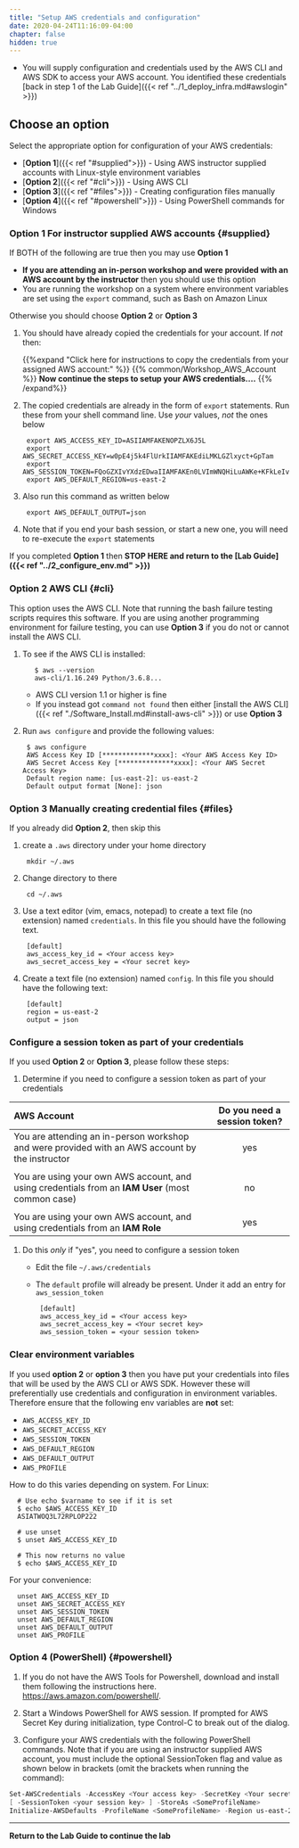 ```yaml
---
title: "Setup AWS credentials and configuration"
date: 2020-04-24T11:16:09-04:00
chapter: false
hidden: true
---
```


* You will supply configuration and credentials used by the AWS CLI and AWS SDK to access your AWS account. You identified these credentials [back in step 1 of the Lab Guide]({{< ref "../1_deploy_infra.md#awslogin" >}})

## Choose an option

Select the appropriate option for configuration of your AWS credentials:

* [**Option 1**]({{< ref "#supplied">}}) - Using AWS instructor supplied accounts with Linux-style environment variables
* [**Option 2**]({{< ref "#cli">}}) - Using AWS CLI
* [**Option 3**]({{< ref "#files">}}) - Creating configuration files manually
* [**Option 4**]({{< ref "#powershell">}}) - Using PowerShell commands for Windows

### Option 1 For instructor supplied AWS accounts {#supplied}

If BOTH of the following are true then you may use **Option 1**

* **If you are attending an in-person workshop and were provided with an AWS account by the instructor** then you should use this option
* You are running the workshop on a system where environment variables are set using the `export` command, such as Bash on Amazon Linux

Otherwise you should choose **Option 2** or **Option 3**

1. You should have already copied the credentials for your account. If _not_ then:

    {{%expand "Click here for instructions to copy the credentials from your assigned AWS account:" %}}
    {{% common/Workshop_AWS_Account %}}
**Now continue the steps to setup your AWS credentials....**
    {{% /expand%}}

1. The copied credentials are already in the form of `export` statements. Run these from your shell command line. Use _your_ values, _not_ the ones below

        export AWS_ACCESS_KEY_ID=ASIIAMFAKENOPZLX6J5L
        export AWS_SECRET_ACCESS_KEY=w0pE4j5k4FlUrkIIAMFAKEdiLMKLGZlxyct+GpTam
        export AWS_SESSION_TOKEN=FQoGZXIvYXdzEDwaIIAMFAKEn0LVImWNQHiLuAWKe+KFkLeIvpOHEruWjyCjrEdyjtW8WCbnmJGM1ES20xq1fcaS5TERHDUabZJ60Kk6nc9uHoCDb1QKHi+MerRIcKJTi3OKz0QMVPAGVqVWgvOBBSQ2lylLVjtMMSQF+yLZsP1bvehQ0ke/Bl/X6RJySOHg2TZGyESPL/INqJiZyEHi+MelAnThepVgWUKFPD5mESBVlpy2LVCE3xPpHFqOm0Q79svRSSW2jLj5NkRXL+xhkcvt+g8vNt1ODEwixwMGpFB2sBHryv6EXNeX6c88vxJ8Zyfkmsqi0xmCW1f9jWAPIXNkt/nEYW4J4coyLKP7QU=
        export AWS_DEFAULT_REGION=us-east-2

1. Also run this command as written below

        export AWS_DEFAULT_OUTPUT=json

1. Note that if you end your bash session, or start a new one, you will need to re-execute the `export` statements

If you completed **Option 1** then **STOP HERE and return to the [Lab Guide]({{< ref "../2_configure_env.md" >}})**

### Option 2 AWS CLI {#cli}

This option uses the AWS CLI. Note that running the bash failure testing scripts requires this software. If you are using another programming environment for failure testing, you can use **Option 3** if you do not or cannot install the AWS CLI.

1. To see if the AWS CLI is installed:

          $ aws --version
          aws-cli/1.16.249 Python/3.6.8...

     * AWS CLI version 1.1 or higher is fine
     * If you instead got `command not found` then either  [install the AWS CLI]({{< ref "./Software_Install.md#install-aws-cli" >}}) or use **Option 3**

1. Run `aws configure` and provide the following values:

        $ aws configure
        AWS Access Key ID [*************xxxx]: <Your AWS Access Key ID>
        AWS Secret Access Key [**************xxxx]: <Your AWS Secret Access Key>
        Default region name: [us-east-2]: us-east-2
        Default output format [None]: json

### Option 3 Manually creating credential files {#files}

If you already did **Option 2**, then skip this

1. create a `.aws` directory under your home directory

        mkdir ~/.aws

1. Change directory to there

        cd ~/.aws

1. Use a text editor (vim, emacs, notepad) to create a text file (no extension) named `credentials`. In this file you should have the following text.  

        [default]
        aws_access_key_id = <Your access key>
        aws_secret_access_key = <Your secret key>

1. Create a text file (no extension) named `config`. In this file you should have the following text:

        [default]
        region = us-east-2
        output = json

### Configure a session token as part of your credentials

If you used **Option 2** or **Option 3**, please follow these steps:

1. Determine if you need to configure a session token as part of your credentials

| AWS Account | Do you need a session token? |
| :--- | :---: |
|You are attending an in-person workshop and were provided with an AWS account by the instructor | yes |
| | |
|You are using your own AWS account, and using credentials from an **IAM User** (most common case) | no |
| | |
|You are using your own AWS account, and using credentials from an **IAM Role** | yes |

1. Do this _only_ if "yes", you need to configure a session token
     * Edit the file `~/.aws/credentials`
     * The `default` profile will already be present.  Under it add an entry for `aws_session_token`

            [default]
            aws_access_key_id = <Your access key>
            aws_secret_access_key = <Your secret key>
            aws_session_token = <your session token>

### Clear environment variables

If you used **option 2** or **option 3** then you have put your credentials into files that will be used by the AWS CLI or AWS SDK. However these will preferentially use credentials and configuration in environment variables. Therefore ensure that the following env variables are **not** set:

* `AWS_ACCESS_KEY_ID`
* `AWS_SECRET_ACCESS_KEY`
* `AWS_SESSION_TOKEN`
* `AWS_DEFAULT_REGION`
* `AWS_DEFAULT_OUTPUT`
* `AWS_PROFILE`

How to do this varies depending on system.  For Linux:

      # Use echo $varname to see if it is set
      $ echo $AWS_ACCESS_KEY_ID
      ASIATWOQ3L72RPLOP222

      # use unset
      $ unset AWS_ACCESS_KEY_ID

      # This now returns no value
      $ echo $AWS_ACCESS_KEY_ID

For your convenience:

      unset AWS_ACCESS_KEY_ID
      unset AWS_SECRET_ACCESS_KEY
      unset AWS_SESSION_TOKEN
      unset AWS_DEFAULT_REGION
      unset AWS_DEFAULT_OUTPUT
      unset AWS_PROFILE

### Option 4 (PowerShell) {#powershell}

1. If you do not have the AWS Tools for Powershell, download and install them following the instructions here. <https://aws.amazon.com/powershell/>.

1. Start a Windows PowerShell for AWS session. If prompted for AWS Secret Key during initialization, type Control-C to break out of the dialog.

1. Configure your AWS credentials with the following PowerShell commands. Note that if you are using an instructor supplied AWS account, you must include the optional SessionToken flag and value as shown below in brackets (omit the brackets when running the command):

```powershell
Set-AWSCredentials -AccessKey <Your access key> -SecretKey <Your secret key> \
[ -SessionToken <your session key> ] -StoreAs <SomeProfileName>
Initialize-AWSDefaults -ProfileName <SomeProfileName> -Region us-east-2
```

---
**Return to the Lab Guide to continue the lab**
